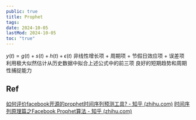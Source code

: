 ```yaml
---
public: true
title: Prophet
tags:
date: 2024-10-05
lastMod: 2024-10-05
toc: "true"
---
```


$y(t) = g(t) + s(t) + h(t) + \epsilon(t)$
非线性增长项 + 周期项 + 节假日效应项 + 误差项
利用极大似然估计从历史数据中拟合上述公式中的前三项
良好的短期趋势和周期性捕捉能力
## Ref
[如何评价facebook开源的prophet时间序列预测工具? - 知乎 (zhihu.com)](https://www.zhihu.com/question/56585493)
[时间序列原理篇之Facebook Prophet算法 - 知乎 (zhihu.com)](https://zhuanlan.zhihu.com/p/463183142)